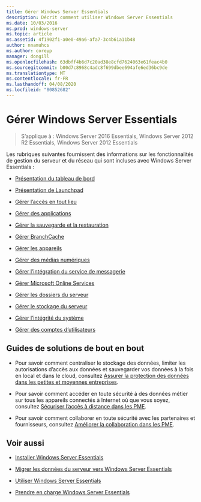 ```yaml
---
title: Gérer Windows Server Essentials
description: Décrit comment utiliser Windows Server Essentials
ms.date: 10/03/2016
ms.prod: windows-server
ms.topic: article
ms.assetid: 4f1902f1-a0e0-49a6-afa7-3c4b61a11b48
author: nnamuhcs
ms.author: coreyp
manager: dongill
ms.openlocfilehash: 63dbff4b6d7c20ad38e8cfd7624063e61feac4b0
ms.sourcegitcommit: b00d7c8968c4adc8f699dbee694afe6ed36bc9de
ms.translationtype: MT
ms.contentlocale: fr-FR
ms.lasthandoff: 04/08/2020
ms.locfileid: "80852682"
---
```

# <a name="manage-windows-server-essentials"></a>Gérer Windows Server Essentials

>S’applique à : Windows Server 2016 Essentials, Windows Server 2012 R2 Essentials, Windows Server 2012 Essentials

Les rubriques suivantes fournissent des informations sur les fonctionnalités de gestion du serveur et du réseau qui sont incluses avec Windows Server Essentials :  
  
-   [Présentation du tableau de bord](Overview-of-the-Dashboard-in-Windows-Server-Essentials.md)  
  
-   [Présentation de Launchpad](Overview-of-the-Launchpad-in-Windows-Server-Essentials.md)  
  
-   [Gérer l’accès en tout lieu](Manage-Anywhere-Access-in-Windows-Server-Essentials.md)  
  
-   [Gérer des applications](Manage-Applications-in-Windows-Server-Essentials.md)  
  
-   [Gérer la sauvegarde et la restauration](Manage-Backup-and-Restore-in-Windows-Server-Essentials.md)  
  
-   [Gérer BranchCache](Manage-BranchCache-in-Windows-Server-Essentials.md)  
  
-   [Gérer les appareils](Manage-Devices-in-Windows-Server-Essentials.md)  
  
-   [Gérer des médias numériques](Manage-Digital-Media-in-Windows-Server-Essentials.md)  
  
-   [Gérer l’intégration du service de messagerie](Manage-Email-Service-Integration-in-Windows-Server-Essentials.md)  
  
-   [Gérer Microsoft Online Services](Manage-Microsoft-Online-Services-in-Windows-Server-Essentials.md)  
  
-   [Gérer les dossiers du serveur](Manage-Server-Folders-in-Windows-Server-Essentials.md)  
  
-   [Gérer le stockage du serveur](Manage-Server-Storage-in-Windows-Server-Essentials.md)  
  
-   [Gérer l’intégrité du système](Manage-System-Health-in-Windows-Server-Essentials.md)  
  
-   [Gérer des comptes d’utilisateurs](Manage-User-Accounts-in-Windows-Server-Essentials.md)  
  
## <a name="end-to-end-solution-guides"></a>Guides de solutions de bout en bout  
  
-    Pour savoir comment centraliser le stockage des données, limiter les autorisations d’accès aux données et sauvegarder vos données à la fois en local et dans le cloud, consultez [Assurer la protection des données dans les petites et moyennes entreprises](https://technet.microsoft.com/library/dn582043.aspx).  
  
-    Pour savoir comment accéder en toute sécurité à des données métier sur tous les appareils connectés à Internet où que vous soyez, consultez [Sécuriser l’accès à distance dans les PME](https://technet.microsoft.com/library/dn629457.aspx).  
  
-    Pour savoir comment collaborer en toute sécurité avec les partenaires et fournisseurs, consultez [Améliorer la collaboration dans les PME](https://technet.microsoft.com/library/dn747893.aspx).  
  
## <a name="see-also"></a>Voir aussi  
  
-   [Installer Windows Server Essentials](../install/Install-Windows-Server-Essentials.md)  
  
-   [Migrer les données du serveur vers Windows Server Essentials](../migrate/Migrate-Server-Data-to-Windows-Server-Essentials.md)  
  
-   [Utiliser Windows Server Essentials](../use/Use-Windows-Server-Essentials.md)  
  
-   [Prendre en charge Windows Server Essentials](../support/Support-Windows-Server-Essentials.md)
